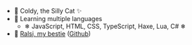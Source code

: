 - 🧊 Coldy, the Silly Cat ✨
- 🍨 Learning multiple languages
  - ❄ JavaScript, HTML, CSS, TypeScript, Haxe, Lua, C# ❄
- 🍧 [Ralsi, my bestie](https://ralsin.ml) ([Github](https://github.com/Ralsin))

<!---
ColdyCat/ColdyCat is a ✨ special ✨ repository because its `README.md` (this file) appears on your GitHub profile.
You can click the Preview link to take a look at your changes.
--->
